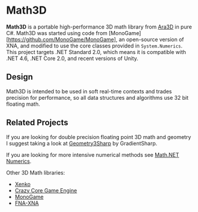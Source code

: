 # Math3D

**Math3D** is a portable high-performance 3D math library from [Ara3D](https://ara3d.com) in pure C#. Math3D was started using code from [MonoGame][https://github.com/MonoGame/MonoGame], an open-source version of XNA, and modified to use the core classes provided in `System.Numerics`. This project targets .NET Standard 2.0, which means it is compatible with .NET 4.6, .NET Core 2.0, and recent versions of Unity.

## Design 

Math3D is intended to be used in soft real-time contexts and trades precision for performance, so all data structures and algorithms use 32 bit floating math. 

## Related Projects

If you are looking for double precision floating point 3D math and geometry I suggest taking a look at [Geometry3Sharp](https://github.com/gradientspace/geometry3Sharp) by GradientSharp.

If you are looking for more intensive numerical methods see [Math.NET Numerics](https://github.com/mathnet/mathnet-numerics).

Other 3D Math libraries:

* [Xenko](https://github.com/xenko3d/xenko/blob/master/sources/core/Xenko.Core.Mathematics)
* [Crazy Core Game Engine](https://github.com/mellinoe/ge/tree/master/src/Engine)
* [MonoGame](https://github.com/MonoGame/MonoGame)
* [FNA-XNA](https://github.com/FNA-XNA/FNA/tree/master/src)